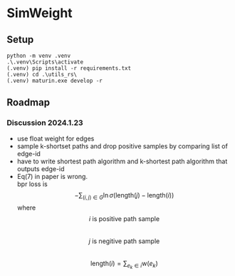 # SimWeight

## Setup

```
python -m venv .venv
.\.venv\Scripts\activate
(.venv) pip install -r requirements.txt
(.venv) cd .\utils_rs\
(.venv) maturin.exe develop -r
```

## Roadmap

### Discussion 2024.1.23

- use float weight for edges
- sample k-shortset paths and drop positive samples by comparing list of edge-id
- have to write shortest path algorithm and k-shortest path algorithm that outputs edge-id
- Eq(7) in paper is wrong.  
  bpr loss is
  $$-\sum_{(i,j)\in G}{\ln  \sigma(\mathrm{length}(j) - \mathrm{length}(i))}$$
  where  
  $$i \text{ is positive path sample}$$  
  $$j \text{ is negitive path sample}$$  
  $$\mathrm{length}(i) = \sum_{e_k \in i} \mathrm{w}(e_k)$$